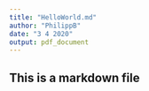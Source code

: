 ```yaml
---
title: "HelloWorld.md"
author: "PhilippB"
date: "3 4 2020"
output: pdf_document
---
```



## This is a markdown file
